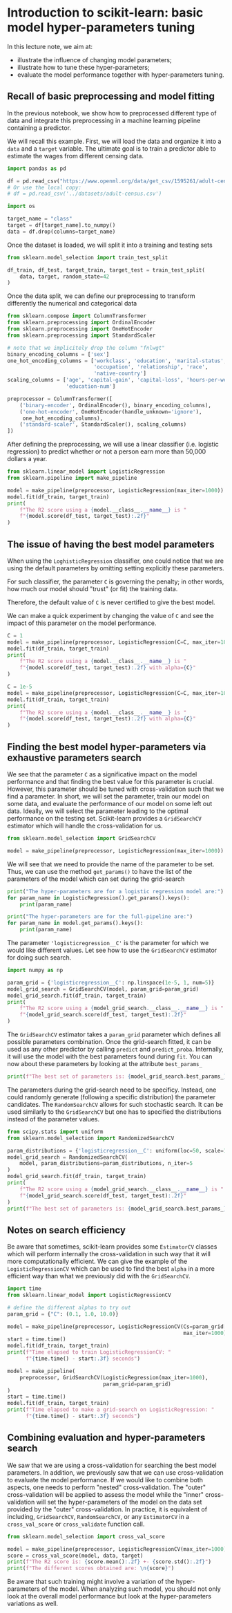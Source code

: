 # Introduction to scikit-learn: basic model hyper-parameters tuning

In this lecture note, we aim at:
* illustrate the influence of changing model parameters;
* illustrate how to tune these hyper-parameters;
* evaluate the model performance together with hyper-parameters tuning.

## Recall of basic preprocessing and model fitting

In the previous notebook, we show how to preprocessed different type of data
and integrate this preprocessing in a machine learning pipeline containing a
predictor.

We will recall this example. First, we will load the data and organize it
into a `data` and a `target` variable. The ultimate goal is to train a
predictor able to estimate the wages from different censing data.

```python
import pandas as pd

df = pd.read_csv("https://www.openml.org/data/get_csv/1595261/adult-census.csv")
# Or use the local copy:
# df = pd.read_csv('../datasets/adult-census.csv')
```

```python
import os

target_name = "class"
target = df[target_name].to_numpy()
data = df.drop(columns=target_name)
```

Once the dataset is loaded, we will split it into a training and testing sets

```python
from sklearn.model_selection import train_test_split

df_train, df_test, target_train, target_test = train_test_split(
    data, target, random_state=42
)
```

Once the data split, we can define our preprocessing to transform differently
the numerical and categorical data

```python
from sklearn.compose import ColumnTransformer
from sklearn.preprocessing import OrdinalEncoder
from sklearn.preprocessing import OneHotEncoder
from sklearn.preprocessing import StandardScaler

# note that we implicitely drop the column "fnlwgt"
binary_encoding_columns = ['sex']
one_hot_encoding_columns = ['workclass', 'education', 'marital-status',
                            'occupation', 'relationship', 'race',
                            'native-country']
scaling_columns = ['age', 'capital-gain', 'capital-loss', 'hours-per-week',
                   'education-num']

preprocessor = ColumnTransformer([
    ('binary-encoder', OrdinalEncoder(), binary_encoding_columns),
    ('one-hot-encoder', OneHotEncoder(handle_unknown='ignore'),
     one_hot_encoding_columns),
    ('standard-scaler', StandardScaler(), scaling_columns)
])
```

After defining the preprocessing, we will use a linear classifier (i.e.
logistic regression) to predict whether or not a person earn more than 50,000
dollars a year.

```python
from sklearn.linear_model import LogisticRegression
from sklearn.pipeline import make_pipeline

model = make_pipeline(preprocessor, LogisticRegression(max_iter=1000))
model.fit(df_train, target_train)
print(
    f"The R2 score using a {model.__class__.__name__} is "
    f"{model.score(df_test, target_test):.2f}"
)
```

## The issue of having the best model parameters

When using the `LoghisticRegression` classifier, one could notice that we are
using the default parameters by omitting setting explicitly these parameters.

For such classifier, the parameter `C` is governing the penalty; in other
words, how much our model should "trust" (or fit) the training data.

Therefore, the default value of `C` is never certified to give the best
model.

We can make a quick experiment by changing the value of `C` and see the
impact of this parameter on the model performance.

```python
C = 1
model = make_pipeline(preprocessor, LogisticRegression(C=C, max_iter=1000))
model.fit(df_train, target_train)
print(
    f"The R2 score using a {model.__class__.__name__} is "
    f"{model.score(df_test, target_test):.2f} with alpha={C}"
)

C = 1e-5
model = make_pipeline(preprocessor, LogisticRegression(C=C, max_iter=1000))
model.fit(df_train, target_train)
print(
    f"The R2 score using a {model.__class__.__name__} is "
    f"{model.score(df_test, target_test):.2f} with alpha={C}"
)
```

## Finding the best model hyper-parameters via exhaustive parameters search

We see that the parameter `C` as a significative impact on the model
performance and that finding the best value for this parameter is crucial.
However, this parameter should be tuned with cross-validation such that
we find a parameter. In short, we will set the parameter, train our model
on some data, and evaluate the performance of our model on some left out
data. Ideally, we will select the parameter leading to the optimal
performance on the testing set. Scikit-learn provides a `GridSearchCV`
estimator which will handle the cross-validation for us.

```python
from sklearn.model_selection import GridSearchCV

model = make_pipeline(preprocessor, LogisticRegression(max_iter=1000))
```

We will see that we need to provide the name of the parameter to be set.
Thus, we can use the method `get_params()` to have the list of the parameters
of the model which can set during the grid-search

```python
print("The hyper-parameters are for a logistic regression model are:")
for param_name in LogisticRegression().get_params().keys():
    print(param_name)
```

```python
print("The hyper-parameters are for the full-pipeline are:")
for param_name in model.get_params().keys():
    print(param_name)
```

The parameter `'logisticregression__C'` is the parameter for which we would
like different values. Let see how to use the `GridSearchCV` estimator for
doing such search.

```python
import numpy as np

param_grid = {'logisticregression__C': np.linspace(1e-5, 1, num=5)}
model_grid_search = GridSearchCV(model, param_grid=param_grid)
model_grid_search.fit(df_train, target_train)
print(
    f"The R2 score using a {model_grid_search.__class__.__name__} is "
    f"{model_grid_search.score(df_test, target_test):.2f}"
)
```

The `GridSearchCV` estimator takes a `param_grid` parameter which defines
all possible parameters combination. Once the grid-search fitted, it can be
used as any other predictor by calling `predict` and `predict_proba`.
Internally, it will use the model with the best parameters found during
`fit`. You can now about these parameters by looking at the attribute
`best_params_`

```python
print(f"The best set of parameters is: {model_grid_search.best_params_}")
```

The parameters during the grid-search need to be specificy. Instead, one
could randomly generate (following a specific distribution) the parameter
candidates. The `RandomSearchCV` allows for such stochastic search. It can
be used similarly to the `GridSearchCV` but one has to specified the
distributions instead of the parameter values.

```python
from scipy.stats import uniform
from sklearn.model_selection import RandomizedSearchCV

param_distributions = {'logisticregression__C': uniform(loc=50, scale=100)}
model_grid_search = RandomizedSearchCV(
    model, param_distributions=param_distributions, n_iter=5
)
model_grid_search.fit(df_train, target_train)
print(
    f"The R2 score using a {model_grid_search.__class__.__name__} is "
    f"{model_grid_search.score(df_test, target_test):.2f}"
)
print(f"The best set of parameters is: {model_grid_search.best_params_}")
```

## Notes on search efficiency

Be aware that sometimes, scikit-learn provides some `EstimatorCV` classes
which will perform internally the cross-validation in such way that it will
more computationally efficient. We can give the example of the
`LogisticRegressionCV` which can be used to find the best `alpha` in a more
efficient way than what we previously did with the `GridSearchCV`.

```python
import time
from sklearn.linear_model import LogisticRegressionCV

# define the different alphas to try out
param_grid = {"C": (0.1, 1.0, 10.0)}

model = make_pipeline(preprocessor, LogisticRegressionCV(Cs=param_grid['C'],
                                                         max_iter=1000))
start = time.time()
model.fit(df_train, target_train)
print(f"Time elapsed to train LogisticRegressionCV: "
      f"{time.time() - start:.3f} seconds")

model = make_pipeline(
    preprocessor, GridSearchCV(LogisticRegression(max_iter=1000),
                               param_grid=param_grid)
)
start = time.time()
model.fit(df_train, target_train)
print(f"Time elapsed to make a grid-search on LogisticRegression: "
      f"{time.time() - start:.3f} seconds")
```

## Combining evaluation and hyper-parameters search

We saw that we are using a cross-validation for searching the best model
parameters. In addition, we previously saw that we can use cross-validation
to evaluate the model performance. If we would like to combine both aspects,
one needs to perform "nested" cross-validation. The "outer" cross-validation
will be applied to assess the model while the "inner" cross-validation will
set the hyper-parameters of the model on the data set provided by the "outer"
cross-validation. In practice, it is equivalent of including, `GridSearchCV`,
`RandomSearchCV`, or any `EstimatorCV` in a `cross_val_score` or
`cross_validate` function call.

```python
from sklearn.model_selection import cross_val_score

model = make_pipeline(preprocessor, LogisticRegressionCV(max_iter=1000))
score = cross_val_score(model, data, target)
print(f"The R2 score is: {score.mean():.2f} +- {score.std():.2f}")
print(f"The different scores obtained are: \n{score}")
```

Be aware that such training might involve a variation of the hyper-parameters
of the model. When analyzing such model, you should not only look at the
overall model performance but look at the hyper-parameters variations as
well.
